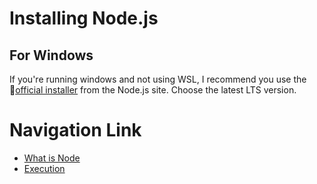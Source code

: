 # Installing Node.js
## For Windows
If you're running windows and not using WSL, I recommend you use the 🔗[official installer](https://nodejs.org/en/) from the Node.js site. Choose the latest LTS version.

# Navigation Link
- [What is Node](./what_is_node.md)
- [Execution](./execution.md)